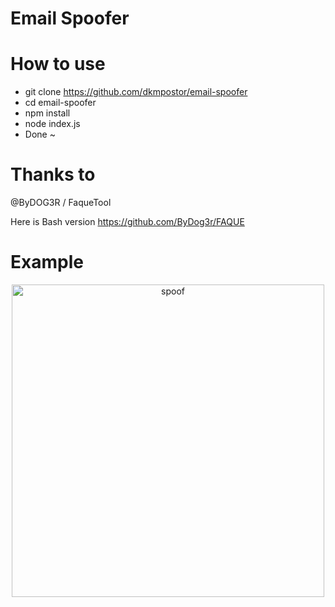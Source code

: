 # Email Spoofer

# How to use
- git clone https://github.com/dkmpostor/email-spoofer
- cd email-spoofer
- npm install
- node index.js
- Done ~

# Thanks to
@ByDOG3R / FaqueTool

Here is Bash version https://github.com/ByDog3r/FAQUE

# Example

<p align="center">
  <img src="https://github.com/dkmpostor/email-spoofer/blob/main/screenshit.PNG" width="500" title="spoof">
</p>

